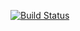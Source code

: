 
[![Build Status](https://travis-ci.com/thebestofal/RomanNumerals.svg?branch=master)](https://travis-ci.com/thebestofal/RomanNumerals)
